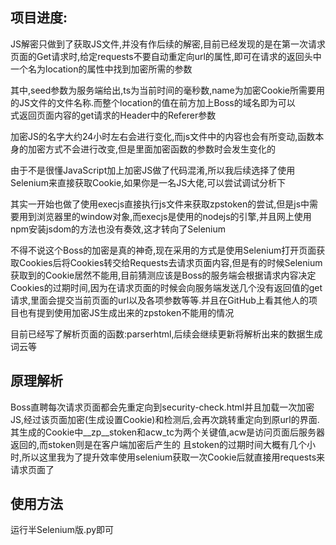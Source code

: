 <h2>项目进度:</h2>
<p>JS解密只做到了获取JS文件,并没有作后续的解密,目前已经发现的是在第一次请求页面的Get请求时,给定requests不要自动重定向url的属性,即可在请求的返回头中一个名为location的属性中找到加密所需的参数</p>
<p>其中,seed参数为服务端给出,ts为当前时间的毫秒数,name为加密Cookie所需要用的JS文件的文件名称.而整个location的值在前方加上Boss的域名即为可以<br>式返回页面内容的get请求的Header中的Referer参数</p>
<p>加密JS的名字大约24小时左右会进行变化,而js文件中的内容也会有所变动,函数本身的加密方式不会进行改变,但是里面加密函数的参数时会发生变化的</p>
<p>由于不是很懂JavaScript加上加密JS做了代码混淆,所以我后续选择了使用Selenium来直接获取Cookie,如果你是一名JS大佬,可以尝试调试分析下</p>
<p>其实一开始也做了使用execjs直接执行js文件来获取zpstoken的尝试,但是js中需要用到浏览器里的window对象,而execjs是使用的nodejs的引擎,并且网上使用npm安装jsdom的方法也没有奏效,这才转向了Selenium</p>
<p>不得不说这个Boss的加密是真的神奇,现在采用的方式是使用Selenium打开页面获取Cookies后将Cookies转交给Requests去请求页面内容,但是有的时候Selenium获取到的Cookie居然不能用,目前猜测应该是Boss的服务端会根据请求内容决定Cookies的过期时间,因为在请求页面的时候会向服务端发送几个没有返回值的get请求,里面会提交当前页面的url以及各项参数等等.并且在GitHub上看其他人的项目也有提到使用加密JS生成出来的zpstoken不能用的情况</p>
<p>目前已经写了解析页面的函数:parserhtml,后续会继续更新将解析出来的数据生成词云等</p>
<h2>原理解析</h2>
<p>Boss直聘每次请求页面都会先重定向到security-check.html并且加载一次加密JS,经过该页面加密(生成设置Cookie)和检测后,会再次跳转重定向到原url的界面.其生成的Cookie中__zp__stoken和acw_tc为两个关键值,acw是访问页面后服务器返回的,而stoken则是在客户端加密后产生的
且stoken的过期时间大概有几个小时,所以这里我为了提升效率使用selenium获取一次Cookie后就直接用requests来请求页面了
</p>
<h2>使用方法</h2>
<p>运行半Selenium版.py即可</p>
